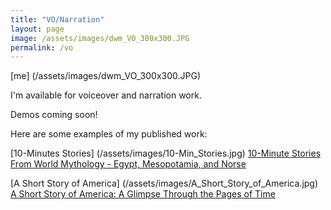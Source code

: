```yaml
---
title: "VO/Narration"
layout: page
image: /assets/images/dwm_VO_300x300.JPG
permalink: /vo
---
```

[me] (/assets/images/dwm_VO_300x300.JPG)

I'm available for voiceover and narration work.

Demos coming soon!

Here are some examples of my published work:

[10-Minutes Stories] (/assets/images/10-Min_Stories.jpg)
[10-Minute Stories From World Mythology - Egypt, Mesopotamia, and Norse](https://www.audible.com/pd/B0CQDM7X6H/?source_code=AUDFPWS0223189MWU-BK-ACX0-379817&ref=acx_bty_BK_ACX0_379817_pd_us)

[A Short Story of America] (/assets/images/A_Short_Story_of_America.jpg)
[A Short Story of America: A Glimpse Through the Pages of Time](https://www.audible.com/pd/B0CJFZGQXJ/?source_code=AUDFPWS0223189MWU-BK-ACX0-366703&ref=acx_bty_BK_ACX0_366703_pd_us)
